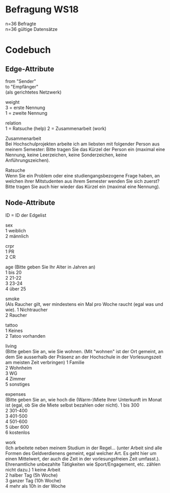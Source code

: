 # Befragung WS18
n=36 Befragte  
n=36 gültige Datensätze


# Codebuch	

## Edge-Attribute
from "Sender"  
to "Empfänger"   
(als gerichtetes Netzwerk)  

weight  
3 = erste Nennung  
1 = zweite Nennung  

relation     
1 = Ratsuche (help) 
2 = Zusammenarbeit (work)     

Zusammenarbeit   
Bei Hochschulprojekten arbeite ich am liebsten mit folgender Person aus meinem Semester: Bitte tragen Sie das Kürzel der Person ein (maximal eine Nennung, keine Leerzeichen, keine Sonderzeichen, keine Anführungszeichen).

Ratsuche   
Wenn Sie ein Problem oder eine studiengangsbezogene Frage haben, an welchen ihrer Mitstudenten aus ihrem Semester wenden Sie sich zuerst?  Bitte tragen Sie auch hier wieder das Kürzel ein (maximal eine Nennung).

## Node-Attribute
ID = ID der Edgelist

sex  	  
1	weiblich  
2	männlich

crpr  	 
1	PR  
2	CR

age
(Bitte geben Sie Ihr Alter in Jahren an)   	  
1	bis 20  
2	21-22  
3	23-24  
4	über 25  

smoke   
(Als Raucher gilt, wer mindestens ein Mal pro Woche raucht (egal was und wie).
1	Nichtraucher  
2	Raucher

tattoo   	 
1	Keines  
2	Tatoo vorhanden

living     
(Bitte geben Sie an, wie Sie wohnen. (Mit "wohnen" ist der Ort gemeint, an dem Sie ausserhalb der Präsenz an der Hochschule in der Vorlesungszeit am meisten Zeit verbringen)
1	Familie  
2	Wohnheim  
3	WG  
4	Zimmer  
5	sonstiges  

expenses      
(Bitte geben Sie an, wie hoch die (Warm-)Miete Ihrer Unterkunft im Monat ist (egal, ob Sie die Miete selbst bezahlen oder nicht).
1	bis 300  
2	301-400  
3	401-500  
4	501-600  
5	über 600  
6 kostenlos

work   
(Ich arbeitete neben meinem  Studium in der Regel... (unter Arbeit sind alle Formen des Geldverdienens gemeint, egal welcher Art. Es geht hier um einen Mittelwert, der auch die Zeit in der vorlesungsfreien Zeit umfasst.). Ehrenamtliche unbezahlte Tätigkeiten wie Sport/Engagement, etc. zählen nicht dazu.)
1	keine Arbeit  
2	halber Tag (5h Woche)  
3	ganzer Tag (10h Woche)  
4	mehr als 10h in der Woche  
